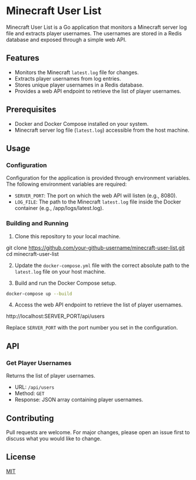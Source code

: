 # Minecraft User List

Minecraft User List is a Go application that monitors a Minecraft server log file and extracts player usernames. The usernames are stored in a Redis database and exposed through a simple web API.

## Features

- Monitors the Minecraft `latest.log` file for changes.
- Extracts player usernames from log entries.
- Stores unique player usernames in a Redis database.
- Provides a web API endpoint to retrieve the list of player usernames.

## Prerequisites

- Docker and Docker Compose installed on your system.
- Minecraft server log file (`latest.log`) accessible from the host machine.

## Usage

### Configuration

Configuration for the application is provided through environment variables. The following environment variables are required:

- `SERVER_PORT`: The port on which the web API will listen (e.g., 8080).
- `LOG_FILE`: The path to the Minecraft `latest.log` file inside the Docker container (e.g., /app/logs/latest.log).

### Building and Running

1. Clone this repository to your local machine.



git clone https://github.com/your-github-username/minecraft-user-list.git
cd minecraft-user-list


2. Update the `docker-compose.yml` file with the correct absolute path to the `latest.log` file on your host machine.

3. Build and run the Docker Compose setup.

```bash
docker-compose up --build
```


4. Access the web API endpoint to retrieve the list of player usernames.

http://localhost:SERVER_PORT/api/users



Replace `SERVER_PORT` with the port number you set in the configuration.

## API

### Get Player Usernames

Returns the list of player usernames.

- URL: `/api/users`
- Method: `GET`
- Response: JSON array containing player usernames.

## Contributing

Pull requests are welcome. For major changes, please open an issue first to discuss what you would like to change.

## License

[MIT](https://choosealicense.com/licenses/mit/)

